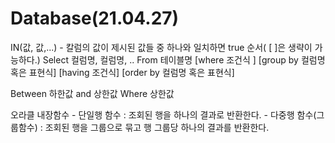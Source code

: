 # Database(21.04.27)
IN(값, 값,...)
	- 칼럼의 값이 제시된 값들 중 하나와 일치하면 true
순서( [ ]은 생략이 가능하다.)
Select 컬럼명, 컬럼명, ..
From 테이블명
[where 조건식 ]
[group by 컬럼명 혹은 표현식]
[having 조건식]
[order by 컬럼명 혹은 표현식]
	
Between 하한값 and 상한값
Where 상한값

오라클 내장함수
	- 단일행 함수 : 조회된 행을 하나의 결과로 반환한다. 
	- 다중행 함수(그룹함수) :  조회된 행을 그룹으로 묶고 행 그룹당 하나의 결과를 반환한다.

